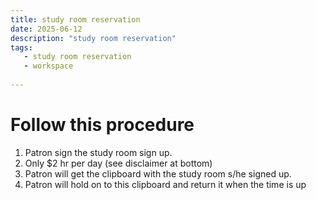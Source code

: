 ```yaml
---
title: study room reservation
date: 2025-06-12
description: "study room reservation"
tags:
   - study room reservation
   - workspace
   
---
```

# Follow this procedure
1. Patron sign the study room sign up.
2. Only $2 hr per day (see disclaimer at bottom)
3. Patron will get the clipboard with the study room s/he signed up.
4. Patron will hold on to this clipboard and return it when the time is up
